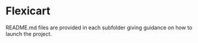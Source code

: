 # Flexicart
README.md files are provided in each subfolder giving guidance on how to launch the project.